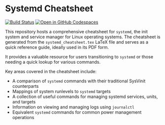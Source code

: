 # Systemd Cheatsheet

[![Build Status](https://github.com/ruzickap/cheatsheet-systemd/workflows/latex-build/badge.svg)](https://github.com/ruzickap/cheatsheet-systemd)
[![Open in GitHub Codespaces](https://github.com/codespaces/badge.svg)](https://codespaces.new/ruzickap/cheatsheet-systemd)

This repository hosts a comprehensive cheatsheet for `systemd`, the init system
and service manager for Linux operating systems. The cheatsheet is generated
from the `systemd_cheatsheet.tex` LaTeX file and serves as a quick reference
guide, ideally used in its PDF form.

It provides a valuable resource for users transitioning to `systemd` or those
needing a quick lookup for various commands.

Key areas covered in the cheatsheet include:

* A comparison of `systemd` commands with their traditional SysVinit counterparts
* Mappings of system runlevels to `systemd` targets
* A collection of useful commands for managing systemd services, units, and targets
* Information on viewing and managing logs using `journalctl`
* Equivalent `systemd` commands for common power management operations


